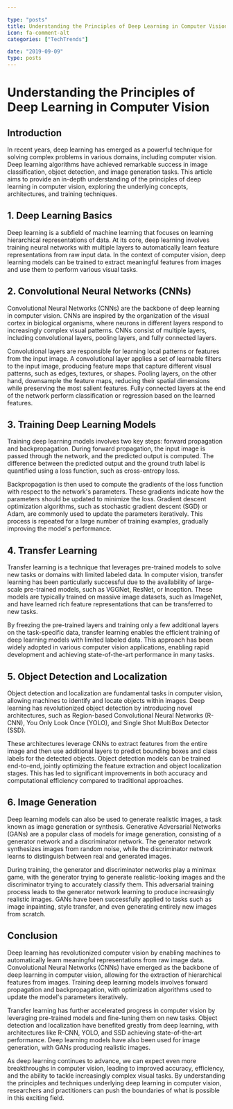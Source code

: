 ```yaml
---

type: "posts"
title: Understanding the Principles of Deep Learning in Computer Vision
icon: fa-comment-alt
categories: ["TechTrends"]

date: "2019-09-09"
type: posts
---
```





# Understanding the Principles of Deep Learning in Computer Vision

## Introduction

In recent years, deep learning has emerged as a powerful technique for solving complex problems in various domains, including computer vision. Deep learning algorithms have achieved remarkable success in image classification, object detection, and image generation tasks. This article aims to provide an in-depth understanding of the principles of deep learning in computer vision, exploring the underlying concepts, architectures, and training techniques.

## 1. Deep Learning Basics

Deep learning is a subfield of machine learning that focuses on learning hierarchical representations of data. At its core, deep learning involves training neural networks with multiple layers to automatically learn feature representations from raw input data. In the context of computer vision, deep learning models can be trained to extract meaningful features from images and use them to perform various visual tasks.

## 2. Convolutional Neural Networks (CNNs)

Convolutional Neural Networks (CNNs) are the backbone of deep learning in computer vision. CNNs are inspired by the organization of the visual cortex in biological organisms, where neurons in different layers respond to increasingly complex visual patterns. CNNs consist of multiple layers, including convolutional layers, pooling layers, and fully connected layers.

Convolutional layers are responsible for learning local patterns or features from the input image. A convolutional layer applies a set of learnable filters to the input image, producing feature maps that capture different visual patterns, such as edges, textures, or shapes. Pooling layers, on the other hand, downsample the feature maps, reducing their spatial dimensions while preserving the most salient features. Fully connected layers at the end of the network perform classification or regression based on the learned features.

## 3. Training Deep Learning Models

Training deep learning models involves two key steps: forward propagation and backpropagation. During forward propagation, the input image is passed through the network, and the predicted output is computed. The difference between the predicted output and the ground truth label is quantified using a loss function, such as cross-entropy loss.

Backpropagation is then used to compute the gradients of the loss function with respect to the network's parameters. These gradients indicate how the parameters should be updated to minimize the loss. Gradient descent optimization algorithms, such as stochastic gradient descent (SGD) or Adam, are commonly used to update the parameters iteratively. This process is repeated for a large number of training examples, gradually improving the model's performance.

## 4. Transfer Learning

Transfer learning is a technique that leverages pre-trained models to solve new tasks or domains with limited labeled data. In computer vision, transfer learning has been particularly successful due to the availability of large-scale pre-trained models, such as VGGNet, ResNet, or Inception. These models are typically trained on massive image datasets, such as ImageNet, and have learned rich feature representations that can be transferred to new tasks.

By freezing the pre-trained layers and training only a few additional layers on the task-specific data, transfer learning enables the efficient training of deep learning models with limited labeled data. This approach has been widely adopted in various computer vision applications, enabling rapid development and achieving state-of-the-art performance in many tasks.

## 5. Object Detection and Localization

Object detection and localization are fundamental tasks in computer vision, allowing machines to identify and locate objects within images. Deep learning has revolutionized object detection by introducing novel architectures, such as Region-based Convolutional Neural Networks (R-CNN), You Only Look Once (YOLO), and Single Shot MultiBox Detector (SSD).

These architectures leverage CNNs to extract features from the entire image and then use additional layers to predict bounding boxes and class labels for the detected objects. Object detection models can be trained end-to-end, jointly optimizing the feature extraction and object localization stages. This has led to significant improvements in both accuracy and computational efficiency compared to traditional approaches.

## 6. Image Generation

Deep learning models can also be used to generate realistic images, a task known as image generation or synthesis. Generative Adversarial Networks (GANs) are a popular class of models for image generation, consisting of a generator network and a discriminator network. The generator network synthesizes images from random noise, while the discriminator network learns to distinguish between real and generated images.

During training, the generator and discriminator networks play a minimax game, with the generator trying to generate realistic-looking images and the discriminator trying to accurately classify them. This adversarial training process leads to the generator network learning to produce increasingly realistic images. GANs have been successfully applied to tasks such as image inpainting, style transfer, and even generating entirely new images from scratch.

## Conclusion

Deep learning has revolutionized computer vision by enabling machines to automatically learn meaningful representations from raw image data. Convolutional Neural Networks (CNNs) have emerged as the backbone of deep learning in computer vision, allowing for the extraction of hierarchical features from images. Training deep learning models involves forward propagation and backpropagation, with optimization algorithms used to update the model's parameters iteratively.

Transfer learning has further accelerated progress in computer vision by leveraging pre-trained models and fine-tuning them on new tasks. Object detection and localization have benefited greatly from deep learning, with architectures like R-CNN, YOLO, and SSD achieving state-of-the-art performance. Deep learning models have also been used for image generation, with GANs producing realistic images.

As deep learning continues to advance, we can expect even more breakthroughs in computer vision, leading to improved accuracy, efficiency, and the ability to tackle increasingly complex visual tasks. By understanding the principles and techniques underlying deep learning in computer vision, researchers and practitioners can push the boundaries of what is possible in this exciting field.